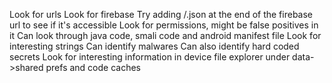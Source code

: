 
Look for urls
Look for firebase
	Try adding /.json at the end of the firebase url to see if it's accessible
Look for permissions, might be false positives in it 
Can look through java code, smali code and android manifest file
Look for interesting strings
Can identify malwares
Can also identify hard coded secrets
Look for interesting information in device file explorer under data->shared prefs
and code caches